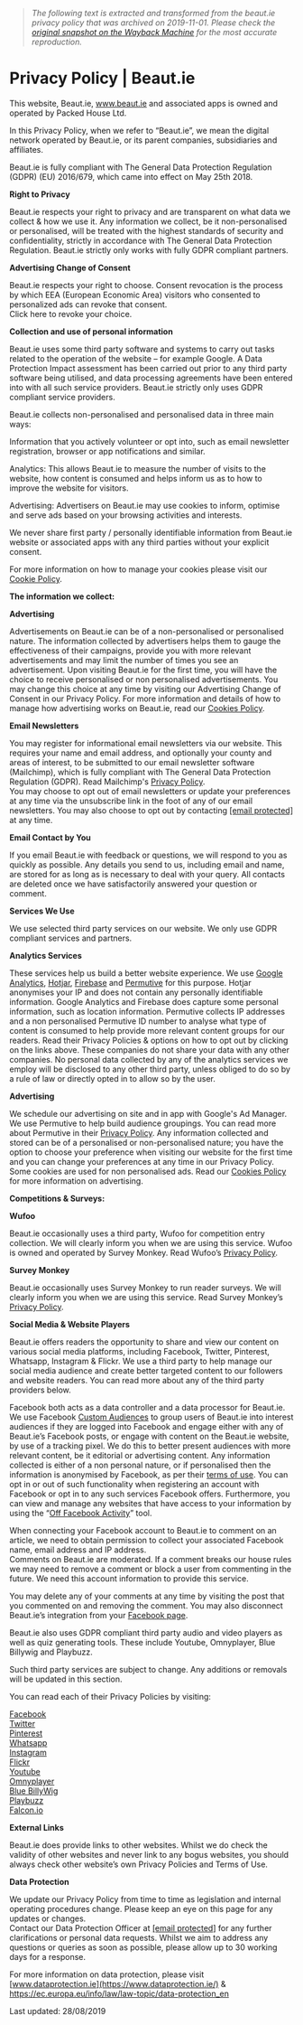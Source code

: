 > *The following text is extracted and transformed from the beaut.ie privacy policy that was archived on 2019-11-01. Please check the [original snapshot on the Wayback Machine](https://web.archive.org/web/20191101224643id_/https%3A//www.beaut.ie/privacy-policy) for the most accurate reproduction.*

# Privacy Policy | Beaut.ie

This website, Beaut.ie, www.beaut.ie and associated apps is owned and operated by Packed House Ltd.

In this Privacy Policy, when we refer to “Beaut.ie”, we mean the digital network operated by Beaut.ie, or its parent companies, subsidiaries and affiliates.

Beaut.ie is fully compliant with The General Data Protection Regulation (GDPR) (EU) 2016/679, which came into effect on May 25th 2018.

**Right to Privacy**

Beaut.ie respects your right to privacy and are transparent on what data we collect & how we use it. Any information we collect, be it non-personalised or personalised, will be treated with the highest standards of security and confidentiality, strictly in accordance with The General Data Protection Regulation. Beaut.ie strictly only works with fully GDPR compliant partners.

**Advertising Change of Consent**

Beaut.ie respects your right to choose. Consent revocation is the process by which EEA (European Economic Area) visitors who consented to personalized ads can revoke that consent.  
Click here to revoke your choice.

**Collection and use of personal information**

Beaut.ie uses some third party software and systems to carry out tasks related to the operation of the website – for example Google. A Data Protection Impact assessment has been carried out prior to any third party software being utilised, and data processing agreements have been entered into with all such service providers. Beaut.ie strictly only uses GDPR compliant service providers.

Beaut.ie collects non-personalised and personalised data in three main ways:

Information that you actively volunteer or opt into, such as email newsletter registration, browser or app notifications and similar.

Analytics: This allows Beaut.ie to measure the number of visits to the website, how content is consumed and helps inform us as to how to improve the website for visitors.

Advertising: Advertisers on Beaut.ie may use cookies to inform, optimise and serve ads based on your browsing activities and interests.

We never share first party / personally identifiable information from Beaut.ie website or associated apps with any third parties without your explicit consent.

For more information on how to manage your cookies please visit our [Cookie Policy](https://www.beaut.ie/cookie-policy).

**The information we collect:**

**Advertising**

Advertisements on Beaut.ie can be of a non-personalised or personalised nature. The information collected by advertisers helps them to gauge the effectiveness of their campaigns, provide you with more relevant advertisements and may limit the number of times you see an advertisement. Upon visiting Beaut.ie for the first time, you will have the choice to receive personalised or non personalised advertisements. You may change this choice at any time by visiting our Advertising Change of Consent in our Privacy Policy. For more information and details of how to manage how advertising works on Beaut.ie, read our [Cookies Policy](https://www.beaut.ie/cookie-policy).

**Email Newsletters**

You may register for informational email newsletters via our website. This requires your name and email address, and optionally your county and areas of interest, to be submitted to our email newsletter software (Mailchimp), which is fully compliant with The General Data Protection Regulation (GDPR). Read Mailchimp's [Privacy Policy](https://mailchimp.com/legal/privacy/).  
You may choose to opt out of email newsletters or update your preferences at any time via the unsubscribe link in the foot of any of our email newsletters. You may also choose to opt out by contacting [[email protected]](https://web.archive.org/cdn-cgi/l/email-protection) at any time.

**Email Contact by You**

If you email Beaut.ie with feedback or questions, we will respond to you as quickly as possible. Any details you send to us, including email and name, are stored for as long as is necessary to deal with your query. All contacts are deleted once we have satisfactorily answered your question or comment.

**Services We Use**

We use selected third party services on our website. We only use GDPR compliant services and partners.

**Analytics Services**

These services help us build a better website experience. We use [Google Analytics](https://policies.google.com/privacy), [Hotjar](https://www.hotjar.com/legal/policies/privacy), [Firebase](https://firebase.google.com/support/privacy/) and [Permutive](https://permutive.com/privacy/) for this purpose. Hotjar anonymises your IP and does not contain any personally identifiable information. Google Analytics and Firebase does capture some personal information, such as location information. Permutive collects IP addresses and a non personalised Permutive ID number to analyse what type of content is consumed to help provide more relevant content groups for our readers. Read their Privacy Policies & options on how to opt out by clicking on the links above. These companies do not share your data with any other companies. No personal data collected by any of the analytics services we employ will be disclosed to any other third party, unless obliged to do so by a rule of law or directly opted in to allow so by the user.

**Advertising**

We schedule our advertising on site and in app with Google's Ad Manager. We use Permutive to help build audience groupings. You can read more about Permutive in their [Privacy Policy](https://permutive.com/privacy/). Any information collected and stored can be of a personalised or non-personalised nature; you have the option to choose your preference when visiting our website for the first time and you can change your preferences at any time in our Privacy Policy. Some cookies are used for non personalised ads. Read our [Cookies Policy](https://www.beaut.ie/cookie-policy) for more information on advertising.

**Competitions & Surveys:**

**Wufoo**

Beaut.ie occasionally uses a third party, Wufoo for competition entry collection. We will clearly inform you when we are using this service. Wufoo is owned and operated by Survey Monkey. Read Wufoo’s [Privacy Policy](https://www.surveymonkey.com/mp/legal/privacy-policy/).

**Survey Monkey**

Beaut.ie occasionally uses Survey Monkey to run reader surveys. We will clearly inform you when we are using this service. Read Survey Monkey’s [Privacy Policy](https://www.surveymonkey.com/mp/legal/privacy-policy/).

**Social Media & Website Players**

Beaut.ie offers readers the opportunity to share and view our content on various social media platforms, including Facebook, Twitter, Pinterest, Whatsapp, Instagram & Flickr. We use a third party to help manage our social media audience and create better targeted content to our followers and website readers. You can read more about any of the third party providers below.

Facebook both acts as a data controller and a data processor for Beaut.ie. We use Facebook [Custom Audiences](https://www.facebook.com/legal/terms/customaudience) to group users of Beaut.ie into interest audiences if they are logged into Facebook and engage either with any of  Beaut.ie’s Facebook posts, or engage with content on the Beaut.ie website, by use of a tracking pixel. We do this to better present audiences with more relevant content, be it editorial or advertising content. Any information collected is either of a non personal nature, or if personalised then the information is anonymised by Facebook, as per their [terms of use](https://www.facebook.com/legal/terms/customaudience). You can opt in or out of such functionality when registering an account with Facebook or opt in to any such services Facebook offers. Furthermore, you can view and manage any websites that have access to your information by using the “[Off Facebook Activity](https://www.facebook.com/off-facebook-activity)” tool.

When connecting your Facebook account to Beaut.ie to comment on an article, we need to obtain permission to collect your associated Facebook name, email address and IP address.  
Comments on Beaut.ie are moderated. If a comment breaks our house rules we may need to remove a comment or block a user from commenting in the future. We need this account information to provide this service.

You may delete any of your comments at any time by visiting the post that you commented on and removing the comment. You may also disconnect Beaut.ie’s integration from your [Facebook page](https://www.facebook.com/help/211829542181913?helpref=faq_content).

Beaut.ie also uses GDPR compliant third party audio and video players as well as quiz generating tools. These include Youtube, Omnyplayer, Blue Billywig and Playbuzz.

Such third party services are subject to change. Any additions or removals will be updated in this section.

You can read each of their Privacy Policies by visiting:

[Facebook](https://www.facebook.com/policy.php)  
[Twitter](https://twitter.com/en/privacy)  
[Pinterest](https://policy.pinterest.com/en/privacy-policy)  
[Whatsapp](https://www.whatsapp.com/legal/)  
[Instagram](https://help.instagram.com/402411646841720)  
[Flickr](https://policies.oath.com/us/en/oath/privacy/index.html)  
[Youtube](https://www.youtube.com/intl/en-GB/yt/about/policies/#community-guidelines)  
[Omnyplayer](https://omnystudio.com/policies/privacy)  
[Blue BillyWig](https://www.bluebillywig.com/privacy-statement/)  
[Playbuzz](https://www.playbuzz.com/PrivacyPolicy)  
[Falcon.io](https://www.falcon.io/privacy-policy/)

**External Links**

Beaut.ie does provide links to other websites. Whilst we do check the validity of other websites and never link to any bogus websites, you should always check other website’s own Privacy Policies and Terms of Use.

**Data Protection**

We update our Privacy Policy from time to time as legislation and internal operating procedures change. Please keep an eye on this page for any updates or changes.  
Contact our Data Protection Officer at [[email protected]](https://web.archive.org/cdn-cgi/l/email-protection) for any further clarifications or personal data requests. Whilst we aim to address any questions or queries as soon as possible, please allow up to 30 working days for a response.

For more information on data protection, please visit [www.dataprotection.ie](https://www.dataprotection.ie/) & <https://ec.europa.eu/info/law/law-topic/data-protection_en>

Last updated: 28/08/2019
